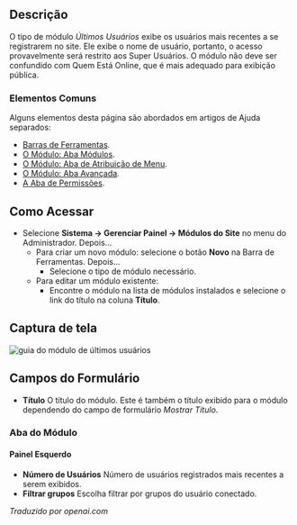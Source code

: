 <!-- Filename: Help4.x:Site_Modules:_Latest_Users  / Display title: Módulos: Últimos Usuários -->

## Descrição

O tipo de módulo *Últimos Usuários* exibe os usuários mais recentes a se registrarem
no site. Ele exibe o nome de usuário, portanto, o acesso provavelmente será
restrito aos Super Usuários. O módulo não deve ser confundido com Quem Está
Online, que é mais adequado para exibição pública.

### Elementos Comuns

Alguns elementos desta página são abordados em artigos de Ajuda separados:

* [Barras de Ferramentas](jdocmanual?article=help/common-elements/toolbars).
* [O Módulo: Aba Módulos](jdocmanual?article=help/modules/modules-module-tab).
* [O Módulo: Aba de Atribuição de Menu](jdocmanual?article=help/modules/modules-menu-assignment-tab).
* [O Módulo: Aba Avançada](jdocmanual?article=help/modules/modules-advanced-tab).
* [A Aba de Permissões](jdocmanual?article=help/common-elements/edit-permissions).

## Como Acessar

- Selecione **Sistema → Gerenciar Painel → Módulos do Site** no
  menu do Administrador. Depois...
  - Para criar um novo módulo: selecione o botão **Novo** na Barra de Ferramentas. Depois...
    - Selecione o tipo de módulo necessário.
  - Para editar um módulo existente:
    - Encontre o módulo na lista de módulos instalados e selecione o
      link do título na coluna **Título**.

## Captura de tela

![guia do módulo de últimos usuários](../../../ptbr/images/modules-site/modules-latest-users-module-tab.png)

## Campos do Formulário

- **Título** O título do módulo. Este é também o título exibido
  para o módulo dependendo do campo de formulário *Mostrar Título*.

### Aba do Módulo

#### Painel Esquerdo

- **Número de Usuários** Número de usuários registrados mais recentes a serem exibidos.
- **Filtrar grupos** Escolha filtrar por grupos do usuário conectado.

*Traduzido por openai.com*

